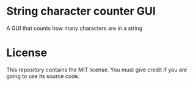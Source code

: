 # String character counter GUI

A GUI that counts how many characters are in a string

# License

This repository contains the MIT license. You must give credit if you are going to use its source code.